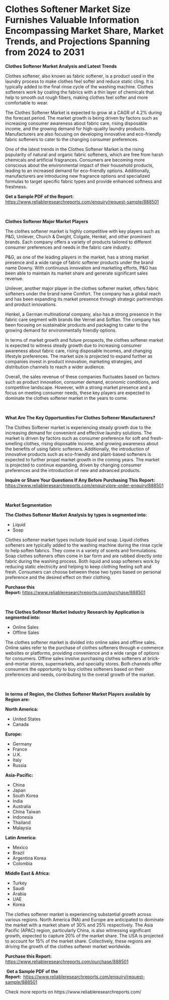 <p><h1>Clothes Softener Market Size Furnishes Valuable Information Encompassing Market Share, Market Trends, and Projections Spanning from 2024 to 2031</h1></p><p><strong>Clothes Softener Market Analysis and Latest Trends</strong></p>
<p><p>Clothes softener, also known as fabric softener, is a product used in the laundry process to make clothes feel softer and reduce static cling. It is typically added to the final rinse cycle of the washing machine. Clothes softeners work by coating the fabrics with a thin layer of chemicals that help to smooth out rough fibers, making clothes feel softer and more comfortable to wear.</p><p>The Clothes Softener Market is expected to grow at a CAGR of 4.2% during the forecast period. The market growth is being driven by factors such as increasing consumer awareness about fabric care, rising disposable income, and the growing demand for high-quality laundry products. Manufacturers are also focusing on developing innovative and eco-friendly fabric softeners to cater to the changing consumer preferences.</p><p>One of the latest trends in the Clothes Softener Market is the rising popularity of natural and organic fabric softeners, which are free from harsh chemicals and artificial fragrances. Consumers are becoming more conscious about the environmental impact of their household products, leading to an increased demand for eco-friendly options. Additionally, manufacturers are introducing new fragrance options and specialized formulas to target specific fabric types and provide enhanced softness and freshness.</p></p>
<p><strong>Get a Sample PDF of the Report:&nbsp;</strong> <a href="https://www.reliableresearchreports.com/enquiry/request-sample/888501">https://www.reliableresearchreports.com/enquiry/request-sample/888501</a></p>
<p>&nbsp;</p>
<p><strong>Clothes Softener Major Market Players</strong></p>
<p><p>The clothes softener market is highly competitive with key players such as P&G, Unilever, Church & Dwight, Colgate, Henkel, and other prominent brands. Each company offers a variety of products tailored to different consumer preferences and needs in the fabric care industry. </p><p>P&G, as one of the leading players in the market, has a strong market presence and a wide range of fabric softener products under the brand name Downy. With continuous innovation and marketing efforts, P&G has been able to maintain its market share and generate significant sales revenue.</p><p>Unilever, another major player in the clothes softener market, offers fabric softeners under the brand name Comfort. The company has a global reach and has been expanding its market presence through strategic partnerships and product innovations.</p><p>Henkel, a German multinational company, also has a strong presence in the fabric care segment with brands like Vernel and Softlan. The company has been focusing on sustainable products and packaging to cater to the growing demand for environmentally friendly options.</p><p>In terms of market growth and future prospects, the clothes softener market is expected to witness steady growth due to increasing consumer awareness about fabric care, rising disposable incomes, and changing lifestyle preferences. The market size is projected to expand further as companies invest in product innovation, marketing strategies, and distribution channels to reach a wider audience.</p><p>Overall, the sales revenue of these companies fluctuates based on factors such as product innovation, consumer demand, economic conditions, and competitive landscape. However, with a strong market presence and a focus on meeting consumer needs, these key players are expected to dominate the clothes softener market in the years to come.</p></p>
<p>&nbsp;</p>
<p><strong>What Are The Key Opportunities For Clothes Softener Manufacturers?</strong></p>
<p><p>The Clothes Softener market is experiencing steady growth due to the increasing demand for convenient and effective laundry solutions. The market is driven by factors such as consumer preference for soft and fresh-smelling clothes, rising disposable income, and growing awareness about the benefits of using fabric softeners. Additionally, the introduction of innovative products such as eco-friendly and plant-based softeners is expected to further propel market growth in the coming years. The market is projected to continue expanding, driven by changing consumer preferences and the introduction of new and advanced products.</p></p>
<p><strong>Inquire or Share Your Questions If Any Before Purchasing This Report:</strong> <a href="https://www.reliableresearchreports.com/enquiry/pre-order-enquiry/888501">https://www.reliableresearchreports.com/enquiry/pre-order-enquiry/888501</a></p>
<p>&nbsp;</p>
<p><strong>Market Segmentation</strong></p>
<p><strong>The Clothes Softener Market Analysis by types is segmented into:</strong></p>
<p><ul><li>Liquid</li><li>Soap</li></ul></p>
<p><p>Clothes softener market types include liquid and soap. Liquid clothes softeners are typically added to the washing machine during the rinse cycle to help soften fabrics. They come in a variety of scents and formulations. Soap clothes softeners often come in bar form and are rubbed directly onto fabric during the washing process. Both liquid and soap softeners work by reducing static electricity and helping to keep clothing feeling soft and fresh. Consumers can choose between these two types based on personal preference and the desired effect on their clothing.</p></p>
<p><strong>Purchase this Report:&nbsp;</strong><a href="https://www.reliableresearchreports.com/purchase/888501">https://www.reliableresearchreports.com/purchase/888501</a></p>
<p>&nbsp;</p>
<p><strong>The Clothes Softener Market Industry Research by Application is segmented into:</strong></p>
<p><ul><li>Online Sales</li><li>Offline Sales</li></ul></p>
<p><p>The clothes softener market is divided into online sales and offline sales. Online sales refer to the purchase of clothes softeners through e-commerce websites or platforms, providing convenience and a wide range of options for consumers. Offline sales involve purchasing clothes softeners at brick-and-mortar stores, supermarkets, and specialty stores. Both channels offer consumers the opportunity to buy clothes softeners based on their preferences and needs, contributing to the overall growth of the market.</p></p>
<p>&nbsp;</p>
<p><strong>In terms of Region, the Clothes Softener Market Players available by Region are:</strong></p>
<p>
    <p> <strong> North America: </strong>
        <ul>
            <li>United States</li>
            <li>Canada</li>
        </ul>
        </p> 
    <p> <strong> Europe: </strong>
        <ul>
            <li>Germany</li>
            <li>France</li>
            <li>U.K.</li>
            <li>Italy</li>
            <li>Russia</li>
        </ul>
        </p> 
    <p> <strong> Asia-Pacific: </strong>
        <ul>
            <li>China</li>
            <li>Japan</li>
            <li>South Korea</li>
            <li>India</li>
            <li>Australia</li>
            <li>China Taiwan</li>
            <li>Indonesia</li>
            <li>Thailand</li>
            <li>Malaysia</li>
        </ul>
        </p> 
    <p> <strong> Latin America: </strong>
        <ul>
            <li>Mexico</li>
            <li>Brazil</li>
            <li>Argentina Korea</li>
            <li>Colombia</li>
        </ul>
        </p> 
    <p> <strong> Middle East & Africa: </strong>
        <ul>
            <li>Turkey</li>
            <li>Saudi</li>
            <li>Arabia</li>
            <li>UAE</li>
            <li>Korea</li>
        </ul>
    </p>
    </p>
<p><p>The clothes softener market is experiencing substantial growth across various regions. North America (NA) and Europe are anticipated to dominate the market with a market share of 30% and 25% respectively. The Asia Pacific (APAC) region, particularly China, is also witnessing significant growth, expected to capture 20% of the market share. The USA is projected to account for 15% of the market share. Collectively, these regions are driving the growth of the clothes softener market worldwide.</p></p>
<p><strong>Purchase this Report: </strong><a href="https://www.reliableresearchreports.com/purchase/888501">https://www.reliableresearchreports.com/purchase/888501</a></p>
<p>&nbsp;<strong>Get a Sample PDF of the Report:&nbsp;&nbsp;</strong><a href="https://www.reliableresearchreports.com/enquiry/request-sample/888501">https://www.reliableresearchreports.com/enquiry/request-sample/888501</a></p>
<p><strong></strong></p>
<p>Check more reports on https://www.reliableresearchreports.com/</p>